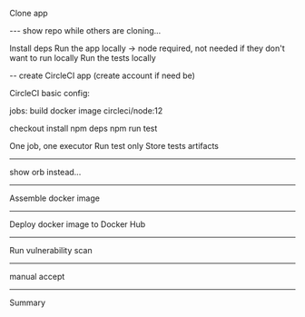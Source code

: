 Clone app

--- show repo while others are cloning...


Install deps
Run the app locally -> node required, not needed if they don't want to run locally
Run the tests locally

-- create CircleCI app (create account if need be)

CircleCI basic config:


jobs: build
docker image circleci/node:12

checkout 
install npm deps
npm run test

One job, one executor
Run test only
Store tests artifacts


--- 

show orb instead...

---

Assemble docker image

---

Deploy docker image to Docker Hub

---

Run vulnerability scan

---

manual accept

---

Summary
